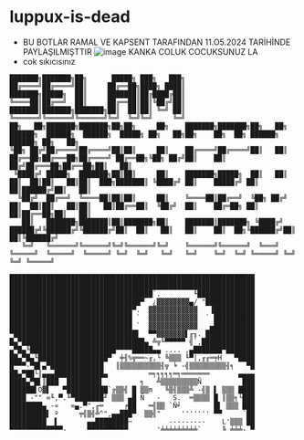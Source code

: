 # luppux-is-dead

- BU BOTLAR RAMAL VE KAPSENT TARAFINDAN 11.O5.2024 TARİHİNDE PAYLAŞILMIŞTTIR
![image](https://cdn.discordapp.com/attachments/1221008663573954632/1256311539992887508/image.png?ex=66804ecc&is=667efd4c&hm=7510d361b69fe43edf841f1a73daea636615be6f9da08c1c8f8aea93aa92c686&) KANKA COLUK COCUKSUNUZ LA
- cok sıkıcısınız
```
███████╗███████╗██╗      █████╗ ███╗   ███╗
██╔════╝██╔════╝██║     ██╔══██╗████╗ ████║
███████╗█████╗  ██║     ███████║██╔████╔██║
╚════██║██╔══╝  ██║     ██╔══██║██║╚██╔╝██║
███████║███████╗███████╗██║  ██║██║ ╚═╝ ██║
╚══════╝╚══════╝╚══════╝╚═╝  ╚═╝╚═╝     ╚═╝
██╗   ██╗███████╗███████╗██╗██╗     ██╗    ███████╗███████╗██╗   ██╗    ██████╗  ██████╗  ██████╗  █████╗ ██╗   ██╗██╗    ██╗  ██╗ ██████╗ ██████╗ ██╗   ██╗
╚██╗ ██╔╝██╔════╝██╔════╝██║██║     ██║    ██╔════╝██╔════╝██║   ██║    ██╔══██╗██╔═══██╗██╔════╝ ██╔══██╗╚██╗ ██╔╝██║    ██║ ██╔╝██╔═══██╗██╔══██╗██║   ██║
 ╚████╔╝ █████╗  ███████╗██║██║     ██║    ███████╗█████╗  ██║   ██║    ██║  ██║██║   ██║██║  ███╗███████║ ╚████╔╝ ██║    █████╔╝ ██║   ██║██████╔╝██║   ██║
  ╚██╔╝  ██╔══╝  ╚════██║██║██║     ██║    ╚════██║██╔══╝  ╚██╗ ██╔╝    ██║  ██║██║   ██║██║   ██║██╔══██║  ╚██╔╝  ██║    ██╔═██╗ ██║   ██║██╔══██╗██║   ██║
   ██║   ███████╗███████║██║███████╗██║    ███████║███████╗ ╚████╔╝     ██████╔╝╚██████╔╝╚██████╔╝██║  ██║   ██║   ██║    ██║  ██╗╚██████╔╝██║  ██║╚██████╔╝
   ╚═╝   ╚══════╝╚══════╝╚═╝╚══════╝╚═╝    ╚══════╝╚══════╝  ╚═══╝      ╚═════╝  ╚═════╝  ╚═════╝ ╚═╝  ╚═╝   ╚═╝   ╚═╝    ╚═╝  ╚═╝ ╚═════╝ ╚═╝  ╚═╝ ╚═════╝ 
```                                                                                                                                                            
```
████████████████████████████████████████████████████████████
████████████████████████████████████████████████████████████
███████████████████████████████████`.        ╙██████████████
████████████████████████████████▀  ¿▓▓▓▓▓▓▓▓▄/ "████████████
██████████████████████████████▀.  ▓▓▓▓▓▓▓▓▓▓▓▓   ▐██████████
██████████████████████████████ `  ▓▓▓▓▓▓▓▓▓▓▓▓  ` ██████████
██████████████████████████████ `  ▓▓▓▓▓▓▓▓▓▓▓▓   ▄██████████
▀██████████████████████████████▌  ▀▀▓▓▓▓▓▓▓▌╓╖. ████████████
█▄▀██████████████████████████████▄ ╩╦╙▀▀▀▀▀ ╣`,█████████████
▄▀█▄╙█████████████████████▀▀▀▀█████▄▄ .... ,▄███████▀███████
██▄▀█▄╙█████████████████▀  ╪╢%╦══~╓,└ ╚▒▒▒ ╙▀|,╓╓═╤H   ▀████
█▀▀▀-▀█▌▄▀█████████████   ║▒▒▒▒▒▒▒▒▒▒╢╦ ╘ -╣▒▒▒▒▒▒▒▒▒╢╕   ▀█
██▄▀██└║▄▄▄████████████▄          ═╕╕╕╕╕═╕═══════       ▄▄▄▄
████▄▀█▌║███  ████████▌         ╕   ╩▒▒▒▒▒▒▒▒▒Ñ          ███
██████▌Ö▓▌   ▀██████████`╔▒▒╣ █ ▒▒m   ╚▒╢▒▒▒╩ -╣▒ ▌ ▒▒▒ ████ 
████ -"" ∞╙,▀.╙▀███████╜ ▒▒▒ ▄█ Ñ   -   S.  ═▒▒▒▒ █ ║▒▒╕└███ 
████████▄ -«   ∞▄.▀",╓═     ╒██   ═╣▒▒ `Ñ╛        █▌ ▒▒▒ ███
█████████▌ º     ╤╣▒╣╩^",▄▄███▀  ▒▒╣"     ''''''' ▀▀     `██
█████████  ▌       ▄▄████████─         ---------    L'▒▒▒ ██
▀▀▀▀▀▀▀▀▀▀▀▀▀-     ▀▀▀▀▀▀▀▀▀▀       '╧╧╧╧╧╧╧╧╧`     ╚ ╧╧╧- ▀
```
